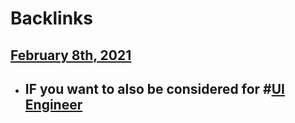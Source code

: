 
# Backlinks
## [February 8th, 2021](<February 8th, 2021.md>)
- ## IF you want to also be considered for  #[UI Engineer](<UI Engineer.md>)

